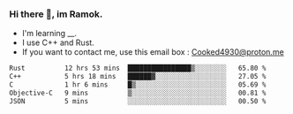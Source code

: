### Hi there 👋, im Ramok.

- I'm learning __.
- I use C++ and Rust.
- If you want to contact me, use this email box : Cooked4930@proton.me

<!--START_SECTION:waka-->

```txt
Rust          12 hrs 53 mins  ████████████████▒░░░░░░░░   65.80 %
C++           5 hrs 18 mins   ██████▓░░░░░░░░░░░░░░░░░░   27.05 %
C             1 hr 6 mins     █▒░░░░░░░░░░░░░░░░░░░░░░░   05.69 %
Objective-C   9 mins          ▒░░░░░░░░░░░░░░░░░░░░░░░░   00.81 %
JSON          5 mins          ░░░░░░░░░░░░░░░░░░░░░░░░░   00.50 %
```

<!--END_SECTION:waka-->

